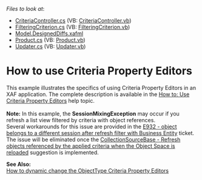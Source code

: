 <!-- default file list -->
*Files to look at*:

* [CriteriaController.cs](./CS/HowToUseCriteriaPropertyEditors.Module/CriteriaController.cs) (VB: [CriteriaController.vb](./VB/HowToUseCriteriaPropertyEditors.Module/CriteriaController.vb))
* [FilteringCriterion.cs](./CS/HowToUseCriteriaPropertyEditors.Module/FilteringCriterion.cs) (VB: [FilteringCriterion.vb](./VB/HowToUseCriteriaPropertyEditors.Module/FilteringCriterion.vb))
* [Model.DesignedDiffs.xafml](./CS/HowToUseCriteriaPropertyEditors.Module/Model.DesignedDiffs.xafml)
* [Product.cs](./CS/HowToUseCriteriaPropertyEditors.Module/Product.cs) (VB: [Product.vb](./VB/HowToUseCriteriaPropertyEditors.Module/Product.vb))
* [Updater.cs](./CS/HowToUseCriteriaPropertyEditors.Module/Updater.cs) (VB: [Updater.vb](./VB/HowToUseCriteriaPropertyEditors.Module/Updater.vb))
<!-- default file list end -->
# How to use Criteria Property Editors


<p>This example illustrates the specifics of using Criteria Property Editors in an XAF application. The complete description is available in the <a href="http://documentation.devexpress.com/#Xaf/CustomDocument3143">How to: Use Criteria Property Editors</a> help topic.<br /><br /><strong>Note:</strong> In this example, the <strong>SessionMixingException</strong> may occur if you refresh a list view filtered by criteria with object references. Several workarounds for this issue are provided in the <a href="https://www.devexpress.com/Support/Center/p/T110111">E932 - object belongs to a different session after refresh filter with Business Entity</a> ticket. The issue will be eliminated once the <a href="https://www.devexpress.com/Support/Center/p/T110417">CollectionSourceBase - Refresh objects referenced by the applied criteria when the Object Space is reloaded</a> suggestion is implemented.</p>
<p><strong>See Also:</strong><br /> <a href="https://www.devexpress.com/Support/Center/p/Q219209">How to dynamic change the ObjectType Criteria Property Editors </a></p>

<br/>


